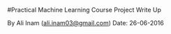 #Practical Machine Learning Course Project Write Up

By Ali Inam (ali.inam03@gmail.com)
Date: 26-06-2016
